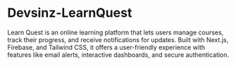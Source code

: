 # Devsinz-LearnQuest
Learn Quest is an online learning platform that lets users manage courses, track their progress, and receive notifications for updates. Built with Next.js, Firebase, and Tailwind CSS, it offers a user-friendly experience with features like email alerts, interactive dashboards, and secure authentication.
